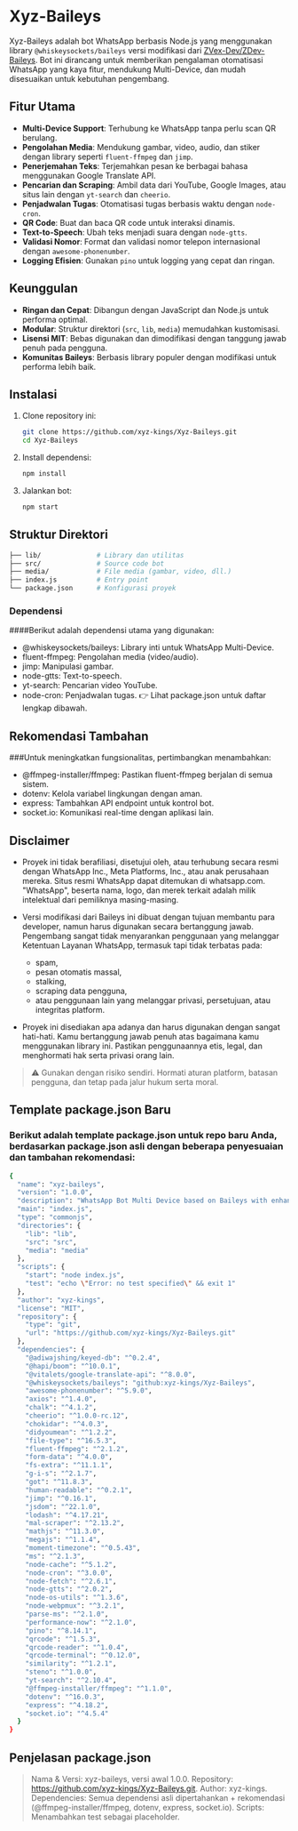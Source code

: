 # Xyz-Baileys

Xyz-Baileys adalah bot WhatsApp berbasis Node.js yang menggunakan library `@whiskeysockets/baileys` versi modifikasi dari [ZVex-Dev/ZDev-Baileys](https://github.com/ZVex-Dev/ZDev-Baileys.git). Bot ini dirancang untuk memberikan pengalaman otomatisasi WhatsApp yang kaya fitur, mendukung Multi-Device, dan mudah disesuaikan untuk kebutuhan pengembang.

## Fitur Utama
- **Multi-Device Support**: Terhubung ke WhatsApp tanpa perlu scan QR berulang.
- **Pengolahan Media**: Mendukung gambar, video, audio, dan stiker dengan library seperti `fluent-ffmpeg` dan `jimp`.
- **Penerjemahan Teks**: Terjemahkan pesan ke berbagai bahasa menggunakan Google Translate API.
- **Pencarian dan Scraping**: Ambil data dari YouTube, Google Images, atau situs lain dengan `yt-search` dan `cheerio`.
- **Penjadwalan Tugas**: Otomatisasi tugas berbasis waktu dengan `node-cron`.
- **QR Code**: Buat dan baca QR code untuk interaksi dinamis.
- **Text-to-Speech**: Ubah teks menjadi suara dengan `node-gtts`.
- **Validasi Nomor**: Format dan validasi nomor telepon internasional dengan `awesome-phonenumber`.
- **Logging Efisien**: Gunakan `pino` untuk logging yang cepat dan ringan.

## Keunggulan
- **Ringan dan Cepat**: Dibangun dengan JavaScript dan Node.js untuk performa optimal.
- **Modular**: Struktur direktori (`src`, `lib`, `media`) memudahkan kustomisasi.
- **Lisensi MIT**: Bebas digunakan dan dimodifikasi dengan tanggung jawab penuh pada pengguna.
- **Komunitas Baileys**: Berbasis library populer dengan modifikasi untuk performa lebih baik.

## Instalasi
1. Clone repository ini:
   ```bash
   git clone https://github.com/xyz-kings/Xyz-Baileys.git
   cd Xyz-Baileys
   ```

2. Install dependensi:
    ```bash
   npm install
    ```
4. Jalankan bot:
    ```bash
   npm start
    ```


## Struktur Direktori
```bash
├── lib/              # Library dan utilitas
├── src/              # Source code bot
├── media/            # File media (gambar, video, dll.)
├── index.js          # Entry point
└── package.json      # Konfigurasi proyek
```

### Dependensi
####Berikut adalah dependensi utama yang digunakan:
   - @whiskeysockets/baileys: Library inti untuk WhatsApp Multi-Device.
   - fluent-ffmpeg: Pengolahan media (video/audio).
   - jimp: Manipulasi gambar.
   - node-gtts: Text-to-speech.
   - yt-search: Pencarian video YouTube.
   - node-cron: Penjadwalan tugas.
👉 Lihat package.json untuk daftar lengkap dibawah.

## Rekomendasi Tambahan

###Untuk meningkatkan fungsionalitas, pertimbangkan menambahkan:
   - @ffmpeg-installer/ffmpeg: Pastikan fluent-ffmpeg berjalan di semua sistem.
   - dotenv: Kelola variabel lingkungan dengan aman.
   - express: Tambahkan API endpoint untuk kontrol bot.
   - socket.io: Komunikasi real-time dengan aplikasi lain.


## Disclaimer

   - Proyek ini tidak berafiliasi, disetujui oleh, atau terhubung secara resmi dengan WhatsApp Inc., Meta Platforms, Inc., atau anak perusahaan mereka. Situs resmi WhatsApp dapat ditemukan di whatsapp.com. "WhatsApp", beserta nama, logo, dan merek terkait adalah milik intelektual dari pemiliknya masing-masing.

   - Versi modifikasi dari Baileys ini dibuat dengan tujuan membantu para developer, namun harus digunakan secara bertanggung jawab. Pengembang sangat tidak menyarankan penggunaan yang melanggar Ketentuan Layanan WhatsApp, termasuk tapi tidak terbatas pada:
       - spam,
       - pesan otomatis massal,
       - stalking,
       - scraping data pengguna,
       - atau penggunaan lain yang melanggar privasi, persetujuan, atau integritas platform.

   - Proyek ini disediakan apa adanya dan harus digunakan dengan sangat hati-hati. Kamu bertanggung jawab penuh atas bagaimana kamu menggunakan library ini. Pastikan penggunaannya etis, legal, dan menghormati hak serta privasi orang lain.

> ⚠️ Gunakan dengan risiko sendiri. Hormati aturan platform, batasan pengguna, dan tetap pada jalur hukum serta moral.




## Template package.json Baru

### Berikut adalah template package.json untuk repo baru Anda, berdasarkan package.json asli dengan beberapa penyesuaian dan tambahan rekomendasi:
```bash
{
  "name": "xyz-baileys",
  "version": "1.0.0",
  "description": "WhatsApp Bot Multi Device based on Baileys with enhanced features",
  "main": "index.js",
  "type": "commonjs",
  "directories": {
    "lib": "lib",
    "src": "src",
    "media": "media"
  },
  "scripts": {
    "start": "node index.js",
    "test": "echo \"Error: no test specified\" && exit 1"
  },
  "author": "xyz-kings",
  "license": "MIT",
  "repository": {
    "type": "git",
    "url": "https://github.com/xyz-kings/Xyz-Baileys.git"
  },
  "dependencies": {
    "@adiwajshing/keyed-db": "^0.2.4",
    "@hapi/boom": "^10.0.1",
    "@vitalets/google-translate-api": "^8.0.0",
    "@whiskeysockets/baileys": "github:xyz-kings/Xyz-Baileys",
    "awesome-phonenumber": "^5.9.0",
    "axios": "^1.4.0",
    "chalk": "^4.1.2",
    "cheerio": "^1.0.0-rc.12",
    "chokidar": "^4.0.3",
    "didyoumean": "^1.2.2",
    "file-type": "^16.5.3",
    "fluent-ffmpeg": "^2.1.2",
    "form-data": "^4.0.0",
    "fs-extra": "^11.1.1",
    "g-i-s": "^2.1.7",
    "got": "^11.8.3",
    "human-readable": "^0.2.1",
    "jimp": "^0.16.1",
    "jsdom": "^22.1.0",
    "lodash": "^4.17.21",
    "mal-scraper": "^2.13.2",
    "mathjs": "^11.3.0",
    "megajs": "^1.1.4",
    "moment-timezone": "^0.5.43",
    "ms": "^2.1.3",
    "node-cache": "^5.1.2",
    "node-cron": "^3.0.0",
    "node-fetch": "^2.6.1",
    "node-gtts": "^2.0.2",
    "node-os-utils": "^1.3.6",
    "node-webpmux": "^3.2.1",
    "parse-ms": "^2.1.0",
    "performance-now": "^2.1.0",
    "pino": "^8.14.1",
    "qrcode": "^1.5.3",
    "qrcode-reader": "^1.0.4",
    "qrcode-terminal": "^0.12.0",
    "similarity": "^1.2.1",
    "steno": "^1.0.0",
    "yt-search": "^2.10.4",
    "@ffmpeg-installer/ffmpeg": "^1.1.0",
    "dotenv": "^16.0.3",
    "express": "^4.18.2",
    "socket.io": "^4.5.4"
  }
}
```

## Penjelasan package.json
> Nama & Versi: xyz-baileys, versi awal 1.0.0.
Repository: https://github.com/xyz-kings/Xyz-Baileys.git.
Author: xyz-kings.
Dependencies: Semua dependensi asli dipertahankan + rekomendasi (@ffmpeg-installer/ffmpeg, dotenv, express, socket.io).
Scripts: Menambahkan test sebagai placeholder.
